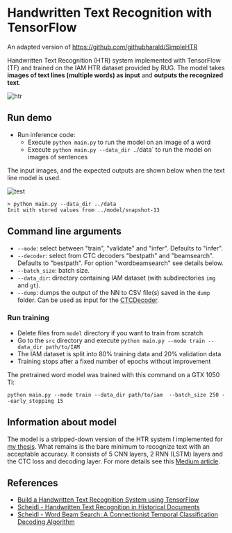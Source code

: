# Handwritten Text Recognition with TensorFlow

An adapted version of https://github.com/githubharald/SimpleHTR


Handwritten Text Recognition (HTR) system implemented with TensorFlow (TF) and trained on the IAM HTR dataset provided by RUG.
The model takes **images of text lines (multiple words) as input** and **outputs the recognized text**.

![htr](./doc/htr.png)


## Run demo

* Run inference code:
  * Execute `python main.py` to run the model on an image of a word
  * Execute `python main.py --data_dir `../data` to run the model on images of sentences

The input images, and the expected outputs are shown below when the text line model is used.

![test](./data/line.png)

```
> python main.py --data_dir ../data
Init with stored values from ../model/snapshot-13
```

## Command line arguments
* `--mode`: select between "train", "validate" and "infer". Defaults to "infer".
* `--decoder`: select from CTC decoders "bestpath" and "beamsearch". Defaults to "bestpath". For option "wordbeamsearch" see details below.
* `--batch_size`: batch size.
* `--data_dir`: directory containing IAM dataset (with subdirectories `img` and `gt`).
* `--dump`: dumps the output of the NN to CSV file(s) saved in the `dump` folder. Can be used as input for the [CTCDecoder](https://github.com/githubharald/CTCDecoder).



### Run training

* Delete files from `model` directory if you want to train from scratch
* Go to the `src` directory and execute `python main.py --mode train --data_dir path/to/IAM`
* The IAM dataset is split into 80% training data and 20% validation data  
* Training stops after a fixed number of epochs without improvement

The pretrained word model was trained with this command on a GTX 1050 Ti:
```
python main.py --mode train --data_dir path/to/iam  --batch_size 250 --early_stopping 15
```


## Information about model

The model is a stripped-down version of the HTR system I implemented for [my thesis]((https://repositum.tuwien.ac.at/obvutwhs/download/pdf/2874742)).
What remains is the bare minimum to recognize text with an acceptable accuracy.
It consists of 5 CNN layers, 2 RNN (LSTM) layers and the CTC loss and decoding layer.
For more details see this [Medium article](https://towardsdatascience.com/2326a3487cd5).


## References
* [Build a Handwritten Text Recognition System using TensorFlow](https://towardsdatascience.com/2326a3487cd5)
* [Scheidl - Handwritten Text Recognition in Historical Documents](https://repositum.tuwien.ac.at/obvutwhs/download/pdf/2874742)
* [Scheidl - Word Beam Search: A Connectionist Temporal Classification Decoding Algorithm](https://repositum.tuwien.ac.at/obvutwoa/download/pdf/2774578)


